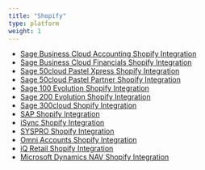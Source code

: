 ```yaml
---
title: "Shopify"
type: platform
weight: 1
---
```

- [   Sage Business Cloud Accounting Shopify Integration](/integrations/sage-one-shopify/ "Sage Business Cloud Accounting (formerly Sage One) Shopify Integration")
- [   Sage Business Cloud Financials Shopify Integration](/integrations/sage-business-cloud-financials-shopify/ "Sage Business Cloud Financials (formerly Sage live) Shopify Integration")
- [   Sage 50cloud Pastel Xpress Shopify Integration](/integrations/sage-50cloud-pastel-xpress-shopify-integration/ "Sage 50cloud Pastel Xpress Shopify Integration")
- [   Sage 50cloud Pastel Partner Shopify Integration](/integrations/sage-pastel-partner-shopify/ "Sage 50cloud Pastel Partner(formerly Sage Pastel Partner) Shopify Integration")
- [   Sage 100 Evolution Shopify Integration](/integrations/sage-evolution-shopify/ "Sage 100 Evolution  Shopify Integration")
- [   Sage 200 Evolution Shopify Integration](/integrations/sage-200-evolution-shopify-integration/ "Sage 200 Evolution Shopify Integration")
- [   Sage 300cloud Shopify Integration](/integrations/sage-300cloud-shopify-integration/ "Sage 300cloud Shopify Integration")
- [   SAP Shopify Integration](/integrations/sap-shopify/ "SAP Shopify Integration")
- [   iSync Shopify Integration](/integrations/isync-shopify/ "iSync Shopify Integration")
- [   SYSPRO Shopify Integration](/integrations/syspro-shopify/ "SYSPRO Shopify Integration")
- [   Omni Accounts Shopify Integration](/integrations/omni-accounts-shopify/ "Omni Accounts Shopify Integration")
- [   iQ Retail Shopify Integration](/integrations/iq-retail-shopify-integration/ "iQ Retail Shopify Integration")
- [   Microsoft Dynamics NAV Shopify Integration](/integrations/ms-navision-shopify-integration/ "Microsoft Dynamics NAV Shopify Integration")